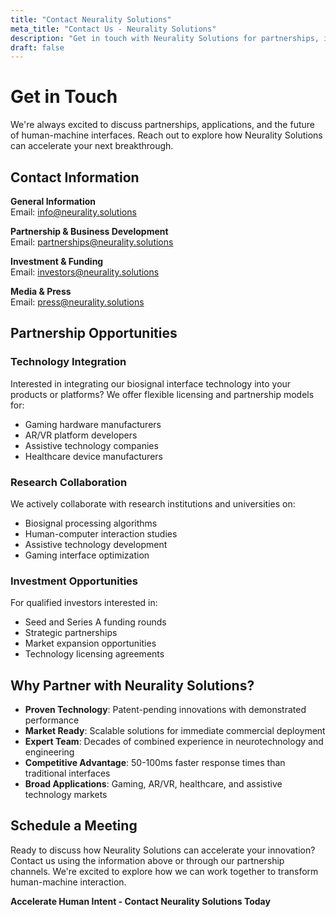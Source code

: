 ```yaml
---
title: "Contact Neurality Solutions"
meta_title: "Contact Us - Neurality Solutions"
description: "Get in touch with Neurality Solutions for partnerships, investment opportunities, and innovative biosignal interface solutions."
draft: false
---
```


# Get in Touch

We're always excited to discuss partnerships, applications, and the future of human-machine interfaces. Reach out to explore how Neurality Solutions can accelerate your next breakthrough.

## Contact Information

**General Information**  
Email: [info@neurality.solutions](mailto:info@neurality.solutions)

**Partnership & Business Development**  
Email: [partnerships@neurality.solutions](mailto:partnerships@neurality.solutions)

**Investment & Funding**  
Email: [investors@neurality.solutions](mailto:investors@neurality.solutions)

**Media & Press**  
Email: [press@neurality.solutions](mailto:press@neurality.solutions)

## Partnership Opportunities

### Technology Integration
Interested in integrating our biosignal interface technology into your products or platforms? We offer flexible licensing and partnership models for:
- Gaming hardware manufacturers
- AR/VR platform developers
- Assistive technology companies
- Healthcare device manufacturers

### Research Collaboration
We actively collaborate with research institutions and universities on:
- Biosignal processing algorithms
- Human-computer interaction studies
- Assistive technology development
- Gaming interface optimization

### Investment Opportunities
For qualified investors interested in:
- Seed and Series A funding rounds
- Strategic partnerships
- Market expansion opportunities
- Technology licensing agreements

## Why Partner with Neurality Solutions?

- **Proven Technology**: Patent-pending innovations with demonstrated performance
- **Market Ready**: Scalable solutions for immediate commercial deployment
- **Expert Team**: Decades of combined experience in neurotechnology and engineering
- **Competitive Advantage**: 50-100ms faster response times than traditional interfaces
- **Broad Applications**: Gaming, AR/VR, healthcare, and assistive technology markets

## Schedule a Meeting

Ready to discuss how Neurality Solutions can accelerate your innovation? Contact us using the information above or through our partnership channels. We're excited to explore how we can work together to transform human-machine interaction.

**Accelerate Human Intent - Contact Neurality Solutions Today** 